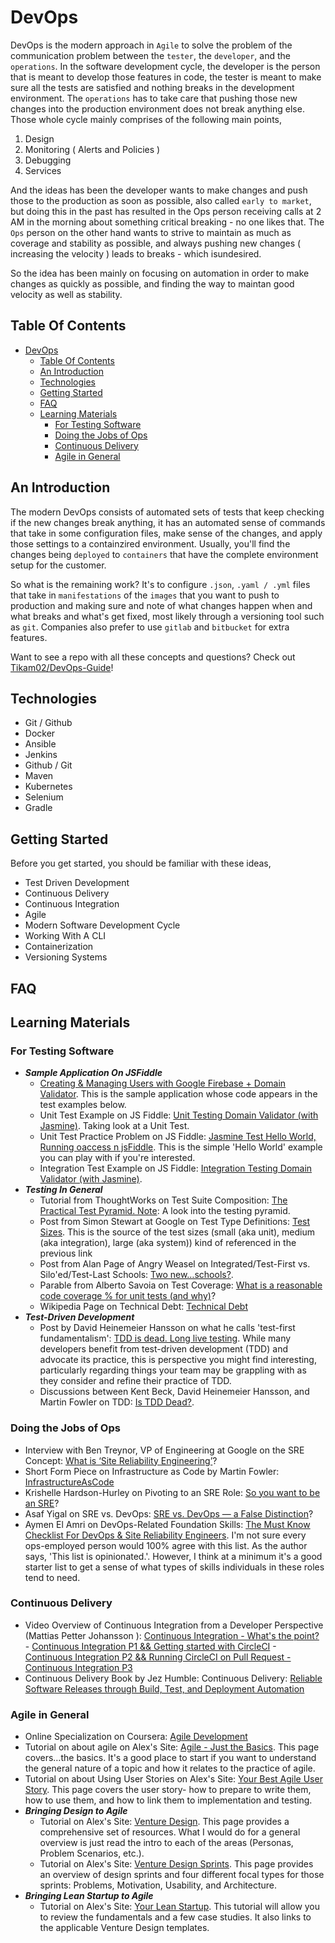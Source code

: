 # DevOps

DevOps is the modern approach in `Agile` to solve the problem of the communication problem between the `tester`, the `developer`, and the `operations`. In the software development cycle, the developer is the person that is meant to develop those features in code, the tester is meant to make sure all the tests are satisfied and nothing breaks in the development environment. The `operations` has to take care that pushing those new changes into the production environment does not break anything else. Those whole cycle mainly comprises of the following main points,

1. Design
2. Monitoring ( Alerts and Policies )
3. Debugging
4. Services

And the ideas has been the developer wants to make changes and push those to the production as soon as possible, also called `early to market`, but doing this in the past has resulted in the Ops person receiving calls at 2 AM in the morning about something critical breaking - no one likes that. The `Ops` person on the other hand wants to strive to maintain as much as coverage and stability as possible, and always pushing new changes ( increasing the velocity ) leads to breaks - which isundesired.

So the idea has been mainly on focusing on automation in order to make changes as quickly as possible, and finding the way to maintan good velocity as well as stability.

## Table Of Contents
- [DevOps](#devops)
  - [Table Of Contents](#table-of-contents)
  - [An Introduction](#an-introduction)
  - [Technologies](#technologies)
  - [Getting Started](#getting-started)
  - [FAQ](#faq)
  - [Learning Materials](#learning-materials)
    - [For Testing Software](#for-testing-software)
    - [Doing the Jobs of Ops](#doing-the-jobs-of-ops)
    - [Continuous Delivery](#continuous-delivery)
    - [Agile in General](#agile-in-general)

## An Introduction

The modern DevOps consists of automated sets of tests that keep checking if the new changes break anything, it has an automated sense of commands that take in some configuration files, make sense of the changes, and apply those settings to a containzired environment. Usually, you'll find the changes being `deployed` to `containers` that have the complete environment setup for the customer. 

So what is the remaining work? It's to configure `.json`, `.yaml / .yml` files that take in `manifestations` of the `images` that you want to push to production and making sure and note of what changes happen when and what breaks and what's get fixed, most likely through a versioning tool such as `git`. Companies also prefer to use `gitlab` and `bitbucket` for extra features.

Want to see a repo with all these concepts and questions? Check out [Tikam02/DevOps-Guide](https://github.com/Tikam02/DevOps-Guide)!

## Technologies

- Git / Github  
- Docker 
- Ansible 
- Jenkins 
- Github / Git 
- Maven 
- Kubernetes 
- Selenium 
- Gradle 

## Getting Started

Before you get started, you should be familiar with these ideas,

- Test Driven Development
- Continuous Delivery
- Continuous Integration
- Agile 
- Modern Software Development Cycle
- Working With A CLI
- Containerization
- Versioning Systems

## FAQ

## Learning Materials

### For Testing Software
- ***Sample Application On JSFiddle***
  - [Creating & Managing Users with Google Firebase + Domain Validator](https://jsfiddle.net/acowan/tsk607z9/). This is the sample application whose code appears in the test examples below.
  - Unit Test Example on JS Fiddle: [Unit Testing Domain Validator (with Jasmine)](https://jsfiddle.net/acowan/esd4hL7r/). Taking look at a Unit Test.
  - Unit Test Practice Problem on JS Fiddle: [Jasmine Test Hello World, Running oaccess n jsFiddle](https://jsfiddle.net/acowan/ya2dct10/). This is the simple 'Hello World' example you can play with if you're interested.
  - Integration Test Example on JS Fiddle: [Integration Testing Domain Validator (with Jasmine)](https://jsfiddle.net/acowan/jynd54h0/).
- ***Testing In General***
  - Tutorial from ThoughtWorks on Test Suite Composition: [The Practical Test Pyramid. Note](https://martinfowler.com/articles/practical-test-pyramid.html): A look into the testing pyramid.
  - Post from Simon Stewart at Google on Test Type Definitions: [Test Sizes](https://testing.googleblog.com/2010/12/test-sizes.html). This is the source of the test sizes (small (aka unit), medium (aka integration), large (aka system)) kind of referenced in the previous link
  - Post from Alan Page of Angry Weasel on Integrated/Test-First vs. Silo'ed/Test-Last Schools: [Two new…schools?](https://angryweasel.com/blog/two-new-schools/).
  - Parable from Alberto Savoia on Test Coverage: [What is a reasonable code coverage % for unit tests (and why)](https://stackoverflow.com/questions/90002/what-is-a-reasonable-code-coverage-for-unit-tests-and-why)?
  - Wikipedia Page on Technical Debt: [Technical Debt](https://en.wikipedia.org/wiki/Technical_debt)
- ***Test-Driven Development***
  - Post by David Heinemeier Hansson on what he calls 'test-first fundamentalism': [TDD is dead. Long live testing](https://dhh.dk/2014/tdd-is-dead-long-live-testing.html). While many developers benefit from test-driven development (TDD) and advocate its practice, this is perspective you might find interesting, particularly regarding things your team may be grappling with as they consider and refine their practice of TDD.
  - Discussions between Kent Beck, David Heinemeier Hansson, and Martin Fowler on TDD: [Is TDD Dead?](https://martinfowler.com/articles/is-tdd-dead/).

### Doing the Jobs of Ops
- Interview with Ben Treynor, VP of Engineering at Google on the SRE Concept: [What is ‘Site Reliability Engineering’](https://landing.google.com/sre/interview/ben-treynor-sloss/)?
- Short Form Piece on Infrastructure as Code by Martin Fowler: [InfrastructureAsCode](https://www.martinfowler.com/bliki/InfrastructureAsCode.html)
- Krishelle Hardson-Hurley on Pivoting to an SRE Role: [So you want to be an SRE](https://hackernoon.com/so-you-want-to-be-an-sre-34e832357a8c)?
- Asaf Yigal on SRE vs. DevOps: [SRE vs. DevOps — a False Distinction](https://devops.com/sre-vs-devops-false-distinction/#disqus_thread)?
- Aymen El Amri on DevOps-Related Foundation Skills: [The Must Know Checklist For DevOps & Site Reliability Engineers](https://medium.com/faun/the-must-know-checklist-for-devops-system-reliability-engineers-f74c1cbf259d). I'm not sure every ops-employed person would 100% agree with this list. As the author says, 'This list is opinionated.'. However, I think at a minimum it's a good starter list to get a sense of what types of skills individuals in these roles tend to need.

### Continuous Delivery
- Video Overview of Continuous Integration from a Developer Perspective (Mattias Petter Johansson ): [Continuous Integration - What's the point?](https://www.youtube.com/watch?v=ymPOI4gWQFY) - [Continuous Integration P1 && Getting started with CircleCI](https://www.youtube.com/watch?v=7VxBn_ZgOek) - [Continuous Integration P2 && Running CircleCI on Pull Request - Continuous Integration P3](https://www.youtube.com/watch?v=iPKfeTWBGvU)
- Continuous Delivery Book by Jez Humble: Continuous Delivery: [Reliable Software Releases through Build, Test, and Deployment Automation](https://www.amazon.com/Continuous-Delivery-Deployment-Automation-Addison-Wesley-ebook-dp-B003YMNVC0/dp/B003YMNVC0/)

### Agile in General
- Online Specialization on Coursera: [Agile Development](https://www.coursera.org/specializations/agile-development)
- Tutorial on about agile on Alex's Site: [Agile - Just the Basics](https://www.alexandercowan.com/agile-just-basics/). This page covers…the basics. It's a good place to start if you want to understand the general nature of a topic and how it relates to the practice of agile.
- Tutorial on about Using User Stories on Alex's Site: [Your Best Agile User Story](https://www.alexandercowan.com/best-agile-user-story/). This page covers the user story- how to prepare to write them, how to use them, and how to link them to implementation and testing.
- ***Bringing Design to Agile***
  - Tutorial on Alex's Site: [Venture Design](https://www.alexandercowan.com/venture-design/). This page provides a comprehensive set of resources. What I would do for a general overview is just read the intro to each of the areas (Personas, Problem Scenarios, etc.).
  - Tutorial on Alex's Site: [Venture Design Sprints](https://www.alexandercowan.com/venture-design-sprints/). This page provides an overview of design sprints and four different focal types for those sprints: Problems, Motivation, Usability, and Architecture.
- ***Bringing Lean Startup to Agile***
  - Tutorial on Alex's Site: [Your Lean Startup](https://www.alexandercowan.com/creating-a-lean-startup-style-assumption-set/). This tutorial will allow you to review the fundamentals and a few case studies. It also links to the applicable Venture Design templates.